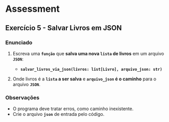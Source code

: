 # Assessment

## Exercício 5 - Salvar Livros em JSON

### Enunciado

1. Escreva uma **`função`** que **salva uma nova `lista` de livros** em um arquivo **`JSON`**:

   - **`salvar_livros_via_json(livros: list[Livro], arquivo_json: str)`**

2. Onde livros é a **`lista` a ser salva** e **`arquivo_json` é o caminho** para o arquivo **`JSON`**.

### Observações

- O programa deve tratar erros, como caminho inexistente.
- Crie o arquivo **`json`** de entrada pelo código.
